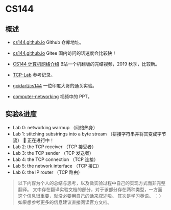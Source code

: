 # CS144

## 概述

* [cs144.github.io](https://github.com/CS144/cs144.github.io) Github 仓库地址。

* [cs144.github.io](https://weijiew.gitee.io/cs144.github.io/) Gitee 国内访问的话速度会比较快！

* [CS144 计算机网络介绍](https://www.bilibili.com/video/av96841516) B站一个机翻版的完结视频，2019 秋季，比较新。

* [TCP-Lab](https://github.com/huangrt01/TCP-Lab) 参考记录。

* [gcidart/cs144](https://github.com/gcidart/cs144) 一位印度大哥的通关实验。

* [computer-networking](https://github.com/khanhnamle1994/computer-networking) 视频中的 PPT。

## 实验&进度

* Lab 0: networking warmup  （网络热身） 
* Lab 1: stitching substrings into a byte stream （拼接字符串并将其变成字节流） 🍺 正在进行中！
* Lab 2: the TCP receiver       （TCP 接受者）
* Lab 3: the TCP sender         （TCP 发送者）
* Lab 4: the TCP connection     （TCP 连接）
* Lab 5: the network interface  （TCP 接口）
* Lab 6: the IP router          （TCP 路由）

> 以下内容为个人的总结与思考，以及做实验过程中自己的实现方式而非完整翻译。
> 文中存在翻译实验文档的部分，对于该部分存在两种类型，一方面这个信息很重要，就没必要用自己的话来叙述啦。
> 其次是学习英语。 ：）  
> 如果想参考更多的信息建议直接阅读官方文档。
